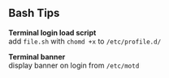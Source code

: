 Bash Tips
---

**Terminal login load script**  
add `file.sh` with `chomd +x` to `/etc/profile.d/`  

**Terminal banner**  
display banner on login from `/etc/motd`
